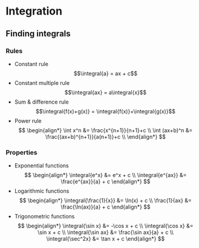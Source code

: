 # Integration

## Finding integrals

### Rules

- Constant rule
  $$\integral{a} = ax + c$$
- Constant multiple rule
  $$\integral{ax} = a\integral{x}$$
- Sum & difference rule
  $$\integral{f(x)+g(x)} = \integral{f(x)}+\integral{g(x)}$$
- Power rule
  $$
  \begin{align*}
    \int x^n &= \frac{x^{n+1}}{n+1}+c \\
    \int (ax+b)^n &= \frac{(ax+b)^{n+1}}{a(n+1)}+c \\
  \end{align*}
  $$

### Properties

- Exponential functions
  $$
  \begin{align*}
    \integral{e^x} &= e^x + c \\
    \integral{e^{ax}} &= \frac{e^{ax}}{a} + c
  \end{align*}
  $$
- Logarithmic functions
  $$
  \begin{align*}
    \integral{\frac{1}{x}} &= \ln(x) + c \\
    \frac{1}{ax} &= \frac{\ln(ax)}{a} + c
  \end{align*}
  $$
- Trigonometric functions
  $$
  \begin{align*}
    \integral{\sin x} &= -\cos x + c \\
    \integral{\cos x} &= \sin x + c \\
    \integral{\sin ax} &= \frac{\sin ax}{a} + c \\
    \integral{\sec^2x} &= \tan x + c
  \end{align*}
  $$
